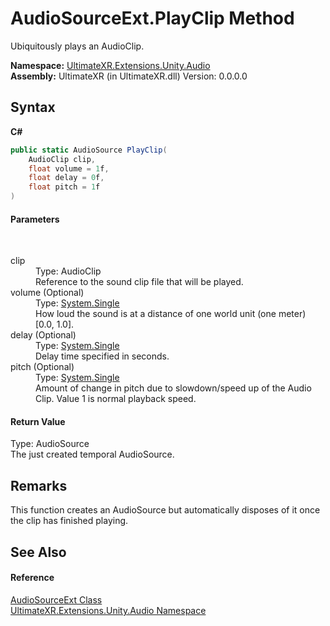 # AudioSourceExt.PlayClip Method 
 

Ubiquitously plays an AudioClip.

**Namespace:**&nbsp;<a href="N_UltimateXR_Extensions_Unity_Audio">UltimateXR.Extensions.Unity.Audio</a><br />**Assembly:**&nbsp;UltimateXR (in UltimateXR.dll) Version: 0.0.0.0

## Syntax

**C#**<br />
``` C#
public static AudioSource PlayClip(
	AudioClip clip,
	float volume = 1f,
	float delay = 0f,
	float pitch = 1f
)
```


#### Parameters
&nbsp;<dl><dt>clip</dt><dd>Type: AudioClip<br />Reference to the sound clip file that will be played.</dd><dt>volume (Optional)</dt><dd>Type: <a href="https://docs.microsoft.com/dotnet/api/system.single" target="_blank" rel="noopener noreferrer">System.Single</a><br />How loud the sound is at a distance of one world unit (one meter) [0.0, 1.0].</dd><dt>delay (Optional)</dt><dd>Type: <a href="https://docs.microsoft.com/dotnet/api/system.single" target="_blank" rel="noopener noreferrer">System.Single</a><br />Delay time specified in seconds.</dd><dt>pitch (Optional)</dt><dd>Type: <a href="https://docs.microsoft.com/dotnet/api/system.single" target="_blank" rel="noopener noreferrer">System.Single</a><br />Amount of change in pitch due to slowdown/speed up of the Audio Clip. Value 1 is normal playback speed.</dd></dl>

#### Return Value
Type: AudioSource<br />The just created temporal AudioSource.

## Remarks
This function creates an AudioSource but automatically disposes of it once the clip has finished playing.

## See Also


#### Reference
<a href="T_UltimateXR_Extensions_Unity_Audio_AudioSourceExt">AudioSourceExt Class</a><br /><a href="N_UltimateXR_Extensions_Unity_Audio">UltimateXR.Extensions.Unity.Audio Namespace</a><br />